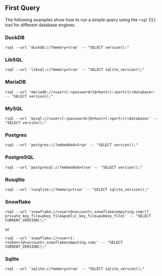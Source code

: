 ## First Query

The following examples show how to run a simple query using the `rsql` CLI tool for different database engines.

### DuckDB

```shell
rsql --url 'duckdb://?memory=true' -- "SELECT version();"
```

### LibSQL

```shell
rsql --url 'libsql://?memory=true' -- "SELECT sqlite_version();"
```

### MariaDB

```shell
rsql --url 'mariadb://<user>[:<password>]@<host>[:<port>]/<database>' -- "SELECT version();"
```

### MySQL

```shell
rsql --url 'mysql://<user>[:<password>]@<host>[:<port>]/<database>' -- "SELECT version();"
```

### Postgres

```shell
rsql --url 'postgres://?embedded=true' -- "SELECT version();"
```

### PostgreSQL

```shell
rsql --url 'postgresql://?embedded=true' -- "SELECT version();"
```

### Rusqlite

```shell
rsql --url 'rusqlite://?memory=true' -- "SELECT sqlite_version();"
```

### Snowflake

```shell
rsql --url 'snowflake://<user>@<account>.snowflakecomputing.com/[?private_key_file=pkey_file&public_key_file=pubkey_file]' -- "SELECT CURRENT_VERSION();"
```

or

```shell
rsql --url 'snowflake://<user>[:<token>]@<account>.snowflakecomputing.com/' -- "SELECT CURRENT_VERSION();"
```

### Sqlite

```shell
rsql --url 'sqlite://?memory=true' -- "SELECT sqlite_version();"
```
